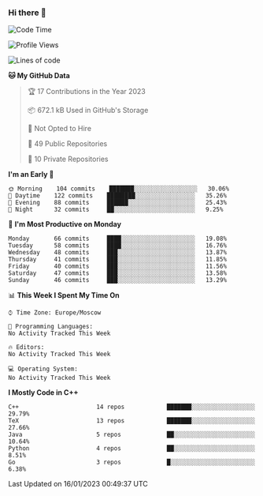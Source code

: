 ### Hi there 👋

<!--
**SemenMartynov/SemenMartynov** is a ✨ _special_ ✨ repository because its `README.md` (this file) appears on your GitHub profile.

Here are some ideas to get you started:

- 🔭 I’m currently working on ...
- 🌱 I’m currently learning ...
- 👯 I’m looking to collaborate on ...
- 🤔 I’m looking for help with ...
- 💬 Ask me about ...
- 📫 How to reach me: ...
- 😄 Pronouns: ...
- ⚡ Fun fact: ...
-->

<!--START_SECTION:waka-->
![Code Time](http://img.shields.io/badge/Code%20Time-0%20secs-blue)

![Profile Views](http://img.shields.io/badge/Profile%20Views-6-blue)

![Lines of code](https://img.shields.io/badge/From%20Hello%20World%20I%27ve%20Written-2%20Million%20lines%20of%20code-blue)

**🐱 My GitHub Data** 

> 🏆 17 Contributions in the Year 2023
 > 
> 📦 672.1 kB Used in GitHub's Storage 
 > 
> 🚫 Not Opted to Hire
 > 
> 📜 49 Public Repositories 
 > 
> 🔑 10 Private Repositories  
 > 
**I'm an Early 🐤** 

```text
🌞 Morning    104 commits    ███████░░░░░░░░░░░░░░░░░░   30.06% 
🌆 Daytime    122 commits    ████████░░░░░░░░░░░░░░░░░   35.26% 
🌃 Evening    88 commits     ██████░░░░░░░░░░░░░░░░░░░   25.43% 
🌙 Night      32 commits     ██░░░░░░░░░░░░░░░░░░░░░░░   9.25%

```
📅 **I'm Most Productive on Monday** 

```text
Monday       66 commits     ████░░░░░░░░░░░░░░░░░░░░░   19.08% 
Tuesday      58 commits     ████░░░░░░░░░░░░░░░░░░░░░   16.76% 
Wednesday    48 commits     ███░░░░░░░░░░░░░░░░░░░░░░   13.87% 
Thursday     41 commits     ███░░░░░░░░░░░░░░░░░░░░░░   11.85% 
Friday       40 commits     ███░░░░░░░░░░░░░░░░░░░░░░   11.56% 
Saturday     47 commits     ███░░░░░░░░░░░░░░░░░░░░░░   13.58% 
Sunday       46 commits     ███░░░░░░░░░░░░░░░░░░░░░░   13.29%

```


📊 **This Week I Spent My Time On** 

```text
⌚︎ Time Zone: Europe/Moscow

💬 Programming Languages: 
No Activity Tracked This Week

🔥 Editors: 
No Activity Tracked This Week

💻 Operating System: 
No Activity Tracked This Week

```

**I Mostly Code in C++** 

```text
C++                      14 repos            ███████░░░░░░░░░░░░░░░░░░   29.79% 
TeX                      13 repos            ███████░░░░░░░░░░░░░░░░░░   27.66% 
Java                     5 repos             ██░░░░░░░░░░░░░░░░░░░░░░░   10.64% 
Python                   4 repos             ██░░░░░░░░░░░░░░░░░░░░░░░   8.51% 
Go                       3 repos             █░░░░░░░░░░░░░░░░░░░░░░░░   6.38%

```



 Last Updated on 16/01/2023 00:49:37 UTC
<!--END_SECTION:waka-->
